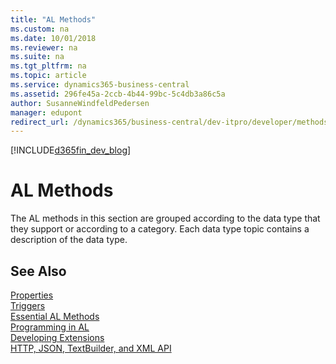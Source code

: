 ```yaml
---
title: "AL Methods"
ms.custom: na
ms.date: 10/01/2018
ms.reviewer: na
ms.suite: na
ms.tgt_pltfrm: na
ms.topic: article
ms.service: dynamics365-business-central
ms.assetid: 296fe45a-2ccb-4b44-99bc-5c4db3a86c5a
author: SusanneWindfeldPedersen
manager: edupont
redirect_url: /dynamics365/business-central/dev-itpro/developer/methods-auto/library
---
```


[!INCLUDE[d365fin_dev_blog](../includes/d365fin_dev_blog.md)] 

# AL Methods    
The AL methods in this section are grouped according to the data type that they support or according to a category. Each data type topic contains a description of the data type.  

## See Also  
[Properties](../properties/devenv-properties.md)   
[Triggers](../triggers/devenv-triggers.md)   
[Essential AL Methods](../devenv-Essential-AL-Methods.md)   
[Programming in AL](../devenv-Programming-in-AL.md)  
[Developing Extensions](../devenv-dev-overview.md)  
[HTTP, JSON, TextBuilder, and XML API](../devenv-restapi-overview.md)  
